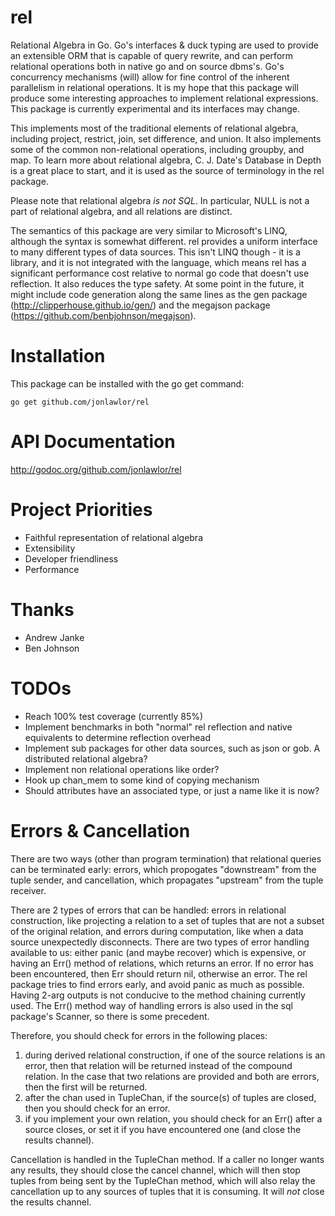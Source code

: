 rel
===

Relational Algebra in Go.  Go's interfaces & duck typing are used to provide an extensible ORM that is capable of query rewrite, and can perform relational operations both in native go and on source dbms's. Go's concurrency mechanisms (will) allow for fine control of the inherent parallelism in relational operations.  It is my hope that this package will produce some interesting approaches to implement relational expressions.  This package is currently experimental and its interfaces may change.

This implements most of the traditional elements of relational algebra, including project, restrict, join, set difference, and union.  It also implements some of the common non-relational operations, including groupby, and map.  To learn more about relational algebra, C. J. Date's Database in Depth is a great place to start, and it is used as the source of terminology in the rel package.

Please note that relational algebra *_is not SQL_*.  In particular, NULL is not a part of relational algebra, and all relations are distinct.

The semantics of this package are very similar to Microsoft's LINQ, although the syntax is somewhat different.  rel provides a uniform interface to many different types of data sources.  This isn't LINQ though - it is a library, and it is not integrated with the language, which means rel has a significant performance cost relative to normal go code that doesn't use reflection.  It also reduces the type safety.  At some point in the future, it might include code generation along the same lines as the gen package (http://clipperhouse.github.io/gen/) and the megajson package (https://github.com/benbjohnson/megajson).

Installation
============
This package can be installed with the go get command:
```
go get github.com/jonlawlor/rel
```

API Documentation
=================
http://godoc.org/github.com/jonlawlor/rel

Project Priorities
==================
* Faithful representation of relational algebra
* Extensibility
* Developer friendliness
* Performance

Thanks
======
* Andrew Janke
* Ben Johnson

TODOs
=====
+ Reach 100% test coverage (currently 85%)
+ Implement benchmarks in both "normal" rel reflection and native equivalents to determine reflection overhead
+ Implement sub packages for other data sources, such as json or gob.  A distributed relational algebra?
+ Implement non relational operations like order?
+ Hook up chan_mem to some kind of copying mechanism
+ Should attributes have an associated type, or just a name like it is now?

Errors & Cancellation
=====================
There are two ways (other than program termination) that relational queries can be terminated early: errors, which propogates "downstream" from the tuple sender, and cancellation, which propagates "upstream" from the tuple receiver.

There are 2 types of errors that can be handled: errors in relational construction, like projecting a relation to a set of tuples that are not a subset of the original relation, and errors during computation, like when a data source unexpectedly disconnects.  There are two types of error handling available to us: either panic (and maybe recover) which is expensive, or having an Err() method of relations, which returns an error.  If no error has been encountered, then Err should return nil, otherwise an error.  The rel package tries to find errors early, and avoid panic as much as possible. Having 2-arg outputs is not conducive to the method chaining currently used.  The Err() method way of handling errors is also used in the sql package's Scanner, so there is some precedent.

Therefore, you should check for errors in the following places:

1) during derived relational construction, if one of the source relations is an error, then that relation will be returned instead of the compound relation.  In the case that two relations are provided and both are errors, then the first will be returned.
2) after the chan used in TupleChan, if the source(s) of tuples are closed, then you should check for an error.
3) if you implement your own relation, you should check for an Err() after a source closes, or set it if you have encountered one (and close the results channel).

Cancellation is handled in the TupleChan method.  If a caller no longer wants any results, they should close the cancel channel, which will then stop tuples from being sent by the TupleChan method, which will also relay the cancellation up to any sources of tuples that it is consuming.  It will _not_ close the results channel.

